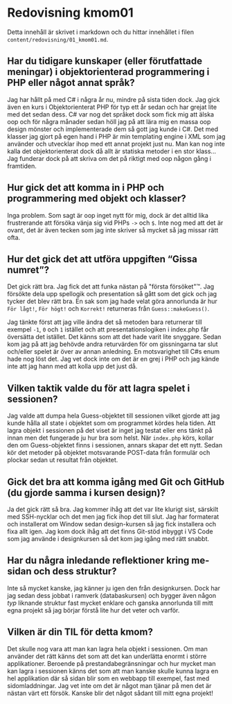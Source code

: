 ---
---
Redovisning kmom01
=========================

Detta innehåll är skrivet i markdown och du hittar innehållet i filen `content/redovisning/01_kmom01.md`.

Har du tidigare kunskaper (eller förutfattade meningar) i objektorienterad programmering i PHP eller något annat språk?
-----------------------------------------------------------------------------------------------------------------------

Jag har hållt på med C# i några år nu, mindre på sista tiden dock. Jag gick även en kurs i Objektorienterat PHP för typ
ett år sedan och har grejat lite med det sedan dess. C# var nog det språket dock som fick mig att älska oop och för några
månader sedan höll jag på att lära mig en massa oop design mönster och implementerade dem så gott jag kunde i C#. Det
med klasser jag gjort på egen hand i PHP är min templating engine i XML som jag använder och utvecklar ihop med ett annat
projekt just nu. Man kan nog inte kalla det objektorienterat dock då allt är statiska metoder i en stor klass... Jag
funderar dock på att skriva om det på riktigt med oop någon gång i framtiden.

Hur gick det att komma in i PHP och programmering med objekt och klasser?
-------------------------------------------------------------------------

Inga problem. Som sagt är oop inget nytt för mig, dock är det alltid lika frustrerande att försöka vänja sig vid PHPs
`->` och `$`. Inte nog med att det är ovant, det är även tecken som jag inte skriver så mycket så jag missar rätt ofta.

Hur det gick det att utföra uppgiften “Gissa numret”?
-----------------------------------------------------

Det gick rätt bra. Jag fick det att funka nästan på "första försöket"&trade;. Jag försökte dela upp spellogik och
presentation så gått som det gick och jag tycker det blev rätt bra. En sak som jag hade velat göra annorlunda är hur
`För lågt!`, `För högt!` och `Korrekt!` returneras från `Guess::makeGuess()`.

Jag tänkte först att jag ville ändra det så metoden bara returnerar till exempel `-1`, `0` och `1` istället och att
presentationslogiken i index.php får översätta det istället. Det känns som att det hade varit lite snyggare. Sedan kom
jag på att jag behövde andra returvärden för om gissningarna tar slut och/eller spelet är över av annan anledning. En
motsvarighet till C#s enum hade nog löst det. Jag vet dock inte om det är en grej i PHP och jag kände inte att jag hann
med att kolla upp det just då.

Vilken taktik valde du för att lagra spelet i sessionen?
--------------------------------------------------------

Jag valde att dumpa hela Guess-objektet till sessionen vilket gjorde att jag kunde hålla all state i objektet som om programmet
kördes hela tiden. Att lagra objekt i sessionen på det viset är inget jag testat eller ens tänkt på innan men det fungerade
ju hur bra som helst. När `index.php` körs, kollar den om Guess-objektet finns i sessionen, annars skapar det ett nytt. Sedan
kör det metoder på objektet motsvarande POST-data från formulär och plockar sedan ut resultat från objektet.

Gick det bra att komma igång med Git och GitHub (du gjorde samma i kursen design)?
----------------------------------------------------------------------------------

Ja det gick rätt så bra. Jag kommer ihåg att det var lite klurigt sist, särskilt med SSH-nycklar och det men jag fick ihop det
till slut. Jag har formaterat och installerat om Window sedan design-kursen så jag fick installera och fixa allt igen. Jag kom
dock ihåg att det finns Git-stöd inbyggt i VS Code som jag använde i designkursen så det kom jag igång med rätt snabbt.

Har du några inledande reflektioner kring me-sidan och dess struktur?
---------------------------------------------------------------------

Inte så mycket kanske, jag känner ju igen den från designkursen. Dock har jag sedan dess jobbat i ramverk (databaskursen) och
bygger även någon *typ* liknande struktur fast mycket enklare och ganska annorlunda till mitt egna projekt så jag börjar förstå
lite hur det veter och varför.

Vilken är din TIL för detta kmom?
---------------------------------

Det skulle nog vara att man kan lagra hela objekt i sessionen. Om man använder det rätt känns det som att det kan underlätta
enormt i större applikationer. Beroende på prestandabegränsningar och hur mycket man kan lagra i sessionen känns det som att
man kanske skulle kunna lagra en hel applikation där så sidan blir som en webbapp till exempel, fast med sidomladdningar.
Jag vet inte om det är något man tjänar på men det är nästan värt ett försök. Kanske blir det något sådant till mitt egna
projekt!
